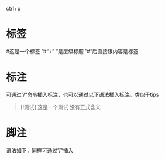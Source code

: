 ctrl+p

# 标签
#这是一个标签
”#“+” “是层级标题
”#“后直接跟内容是标签
# 标注

可通过”/“命令插入标注，也可以通过以下语法插入标注。类似于tips

> [!测试] 这是一个测试
> 没有正式含义


# 脚注
语法如下，同样可通过”/“插入
[^1]: 这是一个脚注

